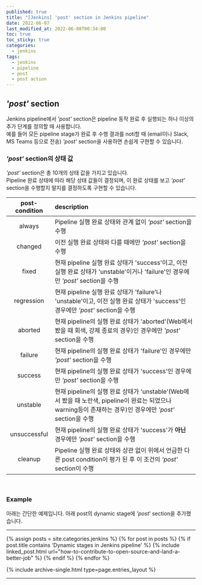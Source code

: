 ```yaml
---
published: true
title: "[Jenkins] 'post' section in Jenkins pipeline"
date: 2022-06-07
last_modified_at: 2022-06-08T00:34:00
toc: true
toc_sticky: true
categories:
  - jenkins
tags:
  - jenkins
  - pipeline
  - post
  - post action
---
```


## <i>'post'</i> section
Jenkins pipeline에서 <i>'post'</i> section은 pipeline 동작 완료 후 실행되는 하나 이상의 추가 단계를 정의할 때 사용합니다. <br>
예를 들어 모든 pipeline stage가 완료 후 수행 결과를 noti할 때 (email이나 Slack, MS Teams 등으로 전송) <i>'post'</i> section을 사용하면 손쉽게 구현할 수 있습니다. <br>

### <i>'post'</i> section의 상태 값
<i>'post'</i> section은 총 10개의 상태 값을 가지고 있습니다. <br>
Pipeline 완료 상태에 따라 해당 상태 값들이 결정되며, 이 완료 상태를 보고 <i>'post'</i> section을 수행할지 말지를 결정하도록 구현할 수 있습니다. <br>

| post-condition | description |
| :---------------------: | :----------------------------------------------------------- |
| always | Pipeline 실행 완료 상태와 관계 없이 <i>'post'</i> section을 수행 |
| changed | 이전 실행 완료 상태와 다를 때에만 <i>'post'</i> section을 수행 |
| fixed | 현재 pipeline 실행 완료 상태가 'success'이고, 이전 실행 완료 상태가 'unstable'이거나 'failure'인 경우에만 <i>'post'</i> section을 수행 |
| regression | 현재 pipeline 실행 완료 상태가 'failure'나 'unstable'이고, 이전 실행 완료 상태가 'success'인 경우에만 <i>'post'</i> section을 수행 |
| aborted | 현재 pipeline의 실행 완료 상태가 'aborted'(Web에서 봤을 때 회색, 강제 종료의 경우)인 경우에만 <i>'post'</i> section을 수행 |
| failure | 현재 pipeline의 실행 완료 상태가 'failure'인 경우에만 <i>'post'</i> section을 수행 |
| success | 현재 pipeline의 실행 완료 상태가 'success'인 경우에만 <i>'post'</i> section을 수행 |
| unstable | 현재 pipeline의 실행 완료 상태가 'unstable'(Web에서 봤을 때 노란색, pipeline이 완료는 되었으나 warning등이 존재하는 경우)인 경우에만 <i>'post'</i> section을 수행 |
| unsuccessful | 현재 pipeline의 실행 완료 상태가 'success'가 <b>아닌</b> 경우에만 <i>'post'</i> section을 수행 |
| cleanup | Pipeline 실행 완료 상태와 상관 없이 위에서 언급한 다른 post condition이 평가 된 후 이 조건의 <i>'post'</i> section이 수행 |

<br>

### Example
아래는 간단한 예제입니다. 아래 post의 dynamic stage에 <i>'post'</i> section을 추가했습니다.

---
{% assign posts = site.categories.jenkins %}
{% for post in posts %}
  {% if post.title contains 'Dynamic stages in Jenkins pipeline' %}
    {% include linked_post.html url="how-to-contribute-to-open-source-and-land-a-better-job" %}
  {% endif %} 
{% endfor %}

{% include archive-single.html type=page.entries_layout %}

---

<script src="https://gist.github.com/ynlee1/0336a8e3f2ce2ed73d49d4d6cf23de3d.js"></script>
